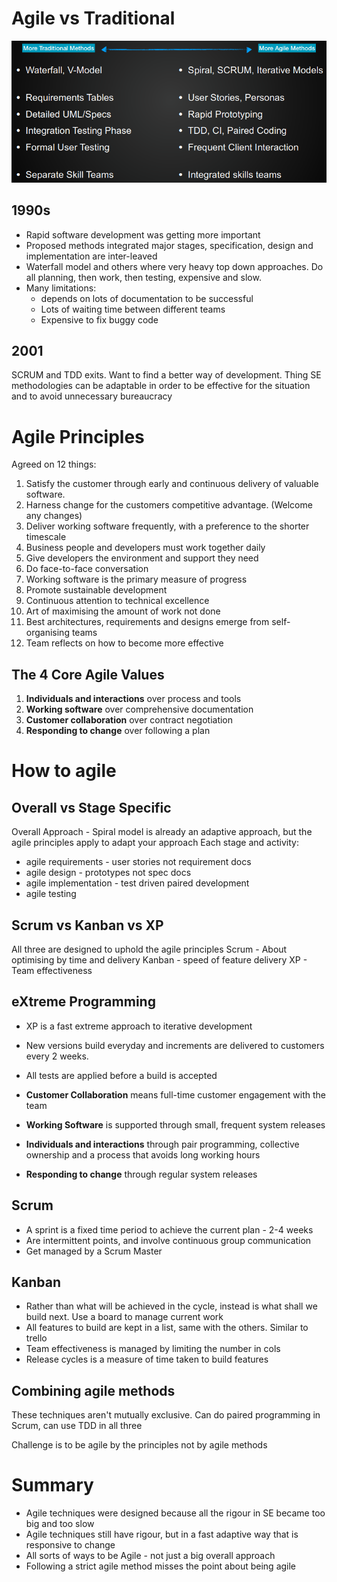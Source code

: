 # Agile vs Traditional 
![f69acdea26ed6e946058f58991245dcd.png](../_resources/f69acdea26ed6e946058f58991245dcd.png)

## 1990s
- Rapid software development was getting more important
- Proposed methods integrated major stages, specification, design and implementation are inter-leaved
- Waterfall model and others where very heavy top down approaches. Do all planning, then work, then testing, expensive and slow.
- Many limitations:
	- depends on lots of documentation to be successful
	- Lots of waiting time between different teams
	- Expensive to fix buggy code
## 2001
SCRUM and TDD exits. Want to find a better way of development. Thing SE methodologies can be adaptable in order to be effective for the situation and to avoid unnecessary bureaucracy

# Agile Principles
Agreed on 12 things:
1. Satisfy the customer through early and continuous delivery of valuable software.
2. Harness change for the customers competitive advantage. (Welcome any changes)
3. Deliver working software frequently, with a preference to the shorter timescale
4. Business people and developers must work together daily
5. Give developers the environment and support they need
6. Do face-to-face conversation
7. Working software is the primary measure of progress
8. Promote sustainable development
9. Continuous attention to technical excellence
10. Art of maximising the amount of work not done
11. Best architectures, requirements and designs emerge from self-organising teams
12. Team reflects on how to become more effective

## The 4 Core Agile Values
1. **Individuals and interactions** over process and tools
2. **Working software** over comprehensive documentation
3. **Customer collaboration** over contract negotiation
4. **Responding to change** over following a plan

# How to agile
## Overall vs Stage Specific
Overall Approach - Spiral model is already an adaptive approach, but the agile principles apply to adapt your approach
Each stage and activity:
- agile requirements - user stories not requirement docs
- agile design - prototypes not spec docs
- agile implementation - test driven paired development
- agile testing

## Scrum vs Kanban vs XP
All three are designed to uphold the agile principles 
Scrum - About optimising by time and delivery
Kanban - speed of feature delivery
XP - Team effectiveness

## eXtreme Programming
- XP is a fast extreme approach to iterative development
- New versions build everyday and increments are delivered to customers every 2 weeks. 
- All tests are applied before a build is accepted

- **Customer Collaboration** means full-time customer engagement with the team
- **Working Software** is supported through small, frequent system releases
- **Individuals and interactions** through pair programming, collective ownership and a process that avoids long working hours
- **Responding to change** through regular system releases

## Scrum
- A sprint is a fixed time period to achieve the current plan - 2-4 weeks
- Are intermittent points, and involve continuous group communication
- Get managed by a Scrum Master

## Kanban
- Rather than what will be achieved in the cycle, instead is what shall we build next. Use a board to manage current work
- All features to build are kept in a list, same with the others. Similar to trello
- Team effectiveness is managed by limiting the number in cols
- Release cycles is a measure of time taken to build features

## Combining agile methods
These techniques aren't mutually exclusive. Can do paired programming in Scrum, can use TDD in all three

Challenge is to be agile by the principles not by agile methods

# Summary
- Agile techniques were designed because all the rigour in SE became too big and too slow
- Agile techniques still have rigour, but in a fast adaptive way that is responsive to change
- All sorts of ways to be Agile - not just a big overall approach
- Following a strict agile method misses the point about being agile